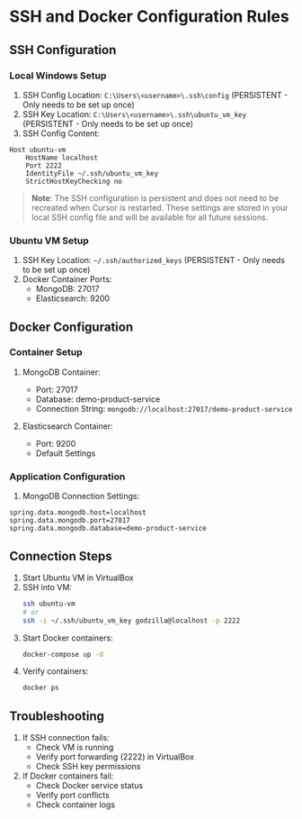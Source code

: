# SSH and Docker Configuration Rules

## SSH Configuration

### Local Windows Setup
1. SSH Config Location: `C:\Users\<username>\.ssh\config` (PERSISTENT - Only needs to be set up once)
2. SSH Key Location: `C:\Users\<username>\.ssh\ubuntu_vm_key` (PERSISTENT - Only needs to be set up once)
3. SSH Config Content:
```config
Host ubuntu-vm
    HostName localhost
    Port 2222
    IdentityFile ~/.ssh/ubuntu_vm_key
    StrictHostKeyChecking no
```

> **Note**: The SSH configuration is persistent and does not need to be recreated when Cursor is restarted. These settings are stored in your local SSH config file and will be available for all future sessions.

### Ubuntu VM Setup
1. SSH Key Location: `~/.ssh/authorized_keys` (PERSISTENT - Only needs to be set up once)
2. Docker Container Ports:
   - MongoDB: 27017
   - Elasticsearch: 9200

## Docker Configuration

### Container Setup
1. MongoDB Container:
   - Port: 27017
   - Database: demo-product-service
   - Connection String: `mongodb://localhost:27017/demo-product-service`

2. Elasticsearch Container:
   - Port: 9200
   - Default Settings

### Application Configuration
1. MongoDB Connection Settings:
```properties
spring.data.mongodb.host=localhost
spring.data.mongodb.port=27017
spring.data.mongodb.database=demo-product-service
```

## Connection Steps
1. Start Ubuntu VM in VirtualBox
2. SSH into VM:
   ```bash
   ssh ubuntu-vm
   # or
   ssh -i ~/.ssh/ubuntu_vm_key godzilla@localhost -p 2222
   ```
3. Start Docker containers:
   ```bash
   docker-compose up -d
   ```
4. Verify containers:
   ```bash
   docker ps
   ```

## Troubleshooting
1. If SSH connection fails:
   - Check VM is running
   - Verify port forwarding (2222) in VirtualBox
   - Check SSH key permissions
2. If Docker containers fail:
   - Check Docker service status
   - Verify port conflicts
   - Check container logs 